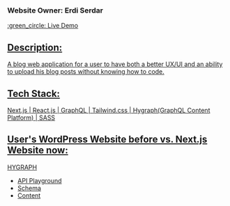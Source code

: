 <h3> Website Owner: Erdi Serdar </h3>
<a href="https://blog-web-app-erdiserdar.vercel.app/"> :green_circle:	 Live Demo
<h2> Description: </h2>
<p> A blog web application for a user to have both a better UX/UI and an ability to upload his blog posts without knowing how to code.  <p>
<h2> Tech Stack: </h2> 
  <p> Next.js  |  React.js  |  GraphQL  |  Tailwind.css  |  Hygraph(GraphQL Content Platform)  |  SASS </p>
<h2> User's WordPress Website before vs. Next.js Website now: </h2>

HYGRAPH
- API Playground
- Schema
- Content 
